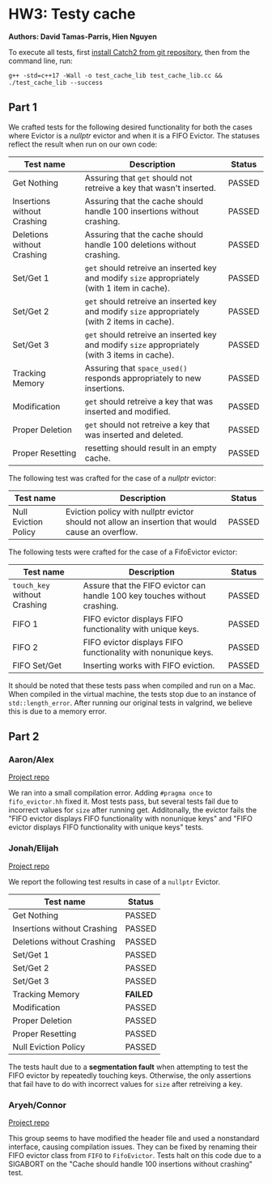 # HW3: Testy cache

**Authors: David Tamas-Parris, Hien Nguyen**

To execute all tests, first [install Catch2 from git repository](https://github.com/catchorg/Catch2/blob/master/docs/cmake-integration.md#installing-catch2-from-git-repository), then from the command line, run:

```
g++ -std=c++17 -Wall -o test_cache_lib test_cache_lib.cc && ./test_cache_lib --success

```
## Part 1

We crafted tests for the following desired functionality for both the cases where Evictor is a *nullptr* evictor and when it is a FIFO Evictor. The statuses reflect the result when run on our own code:

Test name |  Description | Status
 --- | --- | ---
Get Nothing |  Assuring that `get` should not retreive a key that wasn't inserted. | PASSED
Insertions without Crashing | Assuring that the cache should handle 100 insertions without crashing. | PASSED
Deletions without Crashing | Assuring that the cache should handle 100 deletions without crashing. | PASSED
Set/Get 1 | `get` should retreive an inserted key and modify `size` appropriately (with 1 item in cache). | PASSED
Set/Get 2 |  `get` should retreive an inserted key and modify `size` appropriately (with 2 items in cache). | PASSED
Set/Get 3 |  `get` should retreive an inserted key and modify `size` appropriately (with 3 items in cache). | PASSED
Tracking Memory | Assuring that `space_used()` responds appropriately to new insertions. | PASSED
Modification | `get` should retreive a key that was inserted and modified. | PASSED
Proper Deletion |  `get` should not retreive a key that was inserted and deleted. | PASSED
Proper Resetting | resetting should result in an empty cache. | PASSED

The following test was crafted for the case of a *nullptr* evictor:

Test name |  Description | Status
 --- | --- | ---
Null Eviction Policy | Eviction policy with nullptr evictor should not allow an insertion that would cause an overflow. | PASSED

The following tests were crafted for the case of a FifoEvictor evictor:

Test name |  Description | Status
 --- | --- | ---
`touch_key` without Crashing | Assure that the FIFO evictor can handle 100 key touches without crashing. | PASSED
FIFO 1 | FIFO evictor displays FIFO functionality with unique keys. | PASSED
FIFO 2 | FIFO evictor displays FIFO functionality with nonunique keys. | PASSED
FIFO Set/Get |  Inserting works with FIFO eviction. | PASSED

It should be noted that these tests pass when compiled and run on a Mac. When compiled in the virtual machine, the tests stop due to an instance of `std::length_error`. After running our original tests in valgrind, we believe this is due to a memory error.

## Part 2

### Aaron/Alex

[Project repo](https://gitlab.com/InternetUnexplorer/CSCI_389_HW2)

We ran into a small compilation error. Adding `#pragma once` to `fifo_evictor.hh` fixed it. Most tests pass, but several tests fail due to incorrect values for `size` after running get. Additonally, the evictor fails the "FIFO evictor displays FIFO functionality with nonunique keys" and "FIFO evictor displays FIFO functionality with unique keys" tests.


### Jonah/Elijah

[Project repo](https://github.com/TheReverb/hash_it_out/tree/master)

We report the following test results in case of a `nullptr` Evictor.

Test name | Status
 --- | ---
Get Nothing  | PASSED
Insertions without Crashing | PASSED
Deletions without Crashing | PASSED
Set/Get 1 | PASSED
Set/Get 2 | PASSED
Set/Get 3 | PASSED
Tracking Memory | **FAILED**
Modification | PASSED
Proper Deletion | PASSED
Proper Resetting | PASSED
Null Eviction Policy | PASSED

The tests hault due to a **segmentation fault** when attempting to test the FIFO evictor by repeatedly touching keys. Otherwise, the only assertions that fail have to do with incorrect values for `size` after retreiving a key.
### Aryeh/Connor

[Project repo](https://github.com/astah100/HW2AryehStahlAndConnorDeiparine)


This group seems to have modified the header file and used a nonstandard interface, causing compilation issues. They can be fixed by renaming their FIFO evictor class from `FIFO` to `FifoEvictor`. Tests halt on this code due to a SIGABORT on the "Cache should handle 100 insertions without crashing" test.
